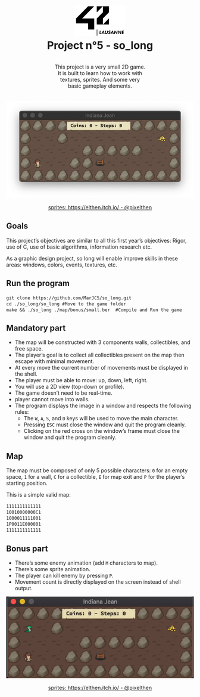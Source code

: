 <h1 align="center">
    <img alt="42Lausanne" title="42Lausanne" src="https://github.com/MarJC5/42/blob/main/42_logo.svg" width="140"> </br>
    Project n°5 - so_long
    <h4 align="center" style="width: 50%; margin: 2rem auto; font-weight: normal;">
    This project is a very small 2D game. It is built to learn how to work with textures, sprites. And some very basic gameplay elements.
    </h4>
</h1>

<a href="sprites: https://elthen.itch.io/">
  <p align="center">
    <img src="./doc/img/screen-1.png" alt="sprites: https://elthen.itch.io/ - @pixelthen"/>
  </p`>
  <p align="center">sprites: https://elthen.itch.io/ - @pixelthen</p>
</a>

## Goals

This project’s objectives are similar to all this first year’s objectives: Rigor, use of C, use
of basic algorithms, information research etc.

As a graphic design project, so long will enable improve skills in these
areas: windows, colors, events, textures, etc.

## Run the program

```shell
git clone https://github.com/MarJC5/so_long.git
cd ./so_long/so_long #Move to the game folder
make && ./so_long ./map/bonus/small.ber  #Compile and Run the game
```

## Mandatory part

- The map will be constructed with 3 components walls, collectibles, and free space.
- The player’s goal is to collect all collectibles present on the map then escape with minimal movement.
- At every move the current number of movements must be displayed in the shell.
- The player must be able to move: up, down, left, right.
- You will use a 2D view (top-down or profile).
- The game doesn’t need to be real-time.
- player cannot move into walls.
- The program displays the image in a window and respects the following rules:
  - The `W`, `A`, `S`, and `D` keys will be used to move the main character.
  - Pressing `ESC` must close the window and quit the program cleanly.
  - Clicking on the red cross on the window’s frame must close the window and quit the program cleanly.

## Map

The map must be composed of only 5 possible characters: ``0`` for an empty space, ``1`` for a wall, ``C`` for a collectible, ``E`` for map exit and ``P`` for the player’s starting position.

This is a simple valid map:

```nano
1111111111111
10010000000C1
1000011111001
1P0011E000001
1111111111111
```

## Bonus part
- There’s some enemy animation (add `M` characters to map).
- There’s some sprite animation.
- The player can kill enemy by pressing `P`.
- Movement count is directly displayed on the screen instead of shell output.

<a href="sprites: https://elthen.itch.io/">
  <p align="center">
    <img src="./doc/img/screen-2.gif" alt="sprites: https://elthen.itch.io/ - @pixelthen"/>
  </p>
  <p align="center">sprites: https://elthen.itch.io/ - @pixelthen</p>
</a>
